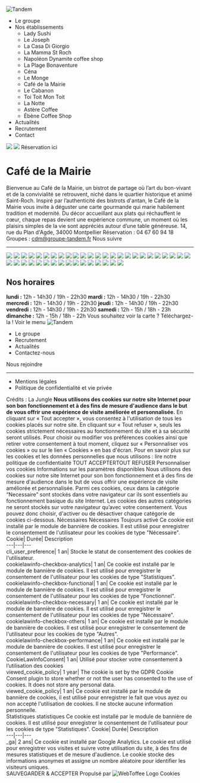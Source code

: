 ![Tandem](https://groupe-tandem.fr/content/themes/tandem/resources/assets/images/svg/logo-site-dark.svg)
  * Le groupe
  * Nos établissements
    * Lady Sushi
    * Le Joseph
    * La Casa Di Giorgio
    * La Mamma St Roch
    * Napoléon Dynamite coffee shop
    * La Plage Bonaventure
    * Céna
    * Le Monge
    * Café de la Mairie
    * Le Cabanon
    * Toi Toit Mon Toit
    * La Notte
    * Astère Coffee
    * Ébène Coffee Shop
  * Actualités
  * Recrutement
  * Contact


![](https://groupe-tandem.fr/content/uploads/2024/12/DSC07963.jpg)
![](https://groupe-tandem.fr/content/uploads/2023/12/CDM-White.png)
Réservation ici 
# Café de la Mairie 
Bienvenue au Café de la Mairie, un bistrot de partage où l’art du bon-vivant et de la convivialité se retrouvent, niché dans le quartier historique et animé Saint-Roch. Inspiré par l’authenticité des bistrots d'antan, le Café de la Mairie vous invite à déguster une carte gourmande qui marie habilement tradition et modernité. Du décor accueillant aux plats qui réchauffent le cœur, chaque repas devient une expérience commune, un moment où les plaisirs simples de la vie sont appréciés autour d’une table généreuse. 14, rue du Plan d'Agde, 34000 Montpellier Réservation : 04 67 60 94 18 Groupes : cdm@groupe-tandem.fr
Nous suivre
  *   *   * 

![](https://groupe-tandem.fr/content/uploads/2024/12/DSC07904.jpg)
![](https://groupe-tandem.fr/content/uploads/2024/12/DSC08663.jpg)
![](https://groupe-tandem.fr/content/uploads/2024/12/DSC07963.jpg)
![](https://groupe-tandem.fr/content/uploads/2024/12/DSC04927.jpg)
![](https://groupe-tandem.fr/content/uploads/2024/12/DSC07467.jpg)
![](https://groupe-tandem.fr/content/uploads/2024/12/DSC07612.jpg)
![](https://groupe-tandem.fr/content/uploads/2024/03/tandem_alexiaroux_393-scaled.jpg)
![](https://groupe-tandem.fr/content/uploads/2024/03/tandem_alexiaroux_132-scaled.jpg)
![](https://groupe-tandem.fr/content/uploads/2024/03/tandem_alexiaroux_363-scaled.jpg)
![](https://groupe-tandem.fr/content/uploads/2024/03/tandem_alexiaroux_272-scaled.jpg)
![](https://groupe-tandem.fr/content/uploads/2024/12/DSC05063.jpg)
![](https://groupe-tandem.fr/content/uploads/2024/12/DSC07904.jpg)
![](https://groupe-tandem.fr/content/uploads/2024/12/DSC07777.jpg)
![](https://groupe-tandem.fr/content/uploads/2024/12/DSC07661.jpg)
![](https://groupe-tandem.fr/content/uploads/2024/12/DSC07836.jpg)
![](https://groupe-tandem.fr/content/uploads/2024/12/DSC07871.jpg)
![](https://groupe-tandem.fr/content/uploads/2024/12/DSC08036.jpg)
![](https://groupe-tandem.fr/content/uploads/2024/12/DSC08296.jpg)
![](https://groupe-tandem.fr/content/uploads/2024/12/DSC08403.jpg)
![](https://groupe-tandem.fr/content/uploads/2024/12/DSC08446.jpg)
![](https://groupe-tandem.fr/content/uploads/2024/12/DSC08663.jpg)
![](https://groupe-tandem.fr/content/uploads/2024/12/DSC07963.jpg)
![](https://groupe-tandem.fr/content/uploads/2024/12/DSC04927.jpg)
![](https://groupe-tandem.fr/content/uploads/2024/12/DSC07467.jpg)
![](https://groupe-tandem.fr/content/uploads/2024/12/DSC07612.jpg)
![](https://groupe-tandem.fr/content/uploads/2024/03/tandem_alexiaroux_393-scaled.jpg)
![](https://groupe-tandem.fr/content/uploads/2024/03/tandem_alexiaroux_132-scaled.jpg)
![](https://groupe-tandem.fr/content/uploads/2024/03/tandem_alexiaroux_363-scaled.jpg)
![](https://groupe-tandem.fr/content/uploads/2024/03/tandem_alexiaroux_272-scaled.jpg)
![](https://groupe-tandem.fr/content/uploads/2024/12/DSC05063.jpg)
![](https://groupe-tandem.fr/content/uploads/2024/12/DSC07904.jpg)
![](https://groupe-tandem.fr/content/uploads/2024/12/DSC07777.jpg)
![](https://groupe-tandem.fr/content/uploads/2024/12/DSC07661.jpg)
![](https://groupe-tandem.fr/content/uploads/2024/12/DSC07836.jpg)
![](https://groupe-tandem.fr/content/uploads/2024/12/DSC07871.jpg)
![](https://groupe-tandem.fr/content/uploads/2024/12/DSC08036.jpg)
![](https://groupe-tandem.fr/content/uploads/2024/12/DSC08296.jpg)
![](https://groupe-tandem.fr/content/uploads/2024/12/DSC08403.jpg)
![](https://groupe-tandem.fr/content/uploads/2024/12/DSC08446.jpg)
![](https://groupe-tandem.fr/content/uploads/2024/12/DSC08663.jpg)
![](https://groupe-tandem.fr/content/uploads/2024/12/DSC07963.jpg)
## Nos horaires
**lundi :** 12h - 14h30 / 19h - 22h30 
**mardi :** 12h - 14h30 / 19h - 22h30 
**mercredi :** 12h - 14h30 / 19h - 22h30 
**jeudi :** 12h - 14h30 / 19h - 22h30 
**vendredi :** 12h - 14h30 / 19h - 22h30 
**samedi :** 12h - 15h / 18h - 23h 
**dimanche :** 12h - 15h / 18h - 22h 
Vous souhaitez voir la carte ?
Téléchargez-la !
Voir le menu
![Tandem](https://groupe-tandem.fr/content/themes/tandem/resources/assets/images/svg/logo-site-dark.svg)
  * Le groupe
  * Recrutement
  * Actualités
  * Contactez-nous


Nous rejoindre
  *   *   * 

  * Mentions légales
  * Politique de confidentialité et vie privée


Crédits : La Jungle
**Nous utilisons des cookies sur notre site Internet pour son bon fonctionnement et à des fins de mesure d'audience dans le but de vous offrir une expérience de visite améliorée et personnalisée.** En cliquant sur « Tout accepter », vous consentez à l'utilisation de tous les cookies placés sur notre site. En cliquant sur « Tout refuser », seuls les cookies strictement nécessaires au fonctionnement du site et à sa sécurité seront utilisés. Pour choisir ou modifier vos préférences cookies ainsi que retirer votre consentement à tout moment, cliquez sur « Personnaliser vos cookies » ou sur le lien « Cookies » en bas d'écran. Pour en savoir plus sur les cookies et les données personnelles que nous utilisons : lire notre politique de confidentialité
TOUT ACCEPTERTOUT REFUSER
Personnaliser vos cookies
Informations sur les paramètres disponibles 
Nous utilisons des cookies sur notre site Internet pour son bon fonctionnement et à des fins de mesure d'audience dans le but de vous offrir une expérience de visite améliorée et personnalisée. Parmi ces cookies, ceux dans la catégorie “Necessaire” sont stockés dans votre navigateur car ils sont essentiels au fonctionnement basique du site Internet. Les cookies des autres catégories ne seront stockés sur votre navigateur qu’avec votre consentement. Vous pouvez donc choisir, d'activer ou de désactiver chaque catégorie de cookies ci-dessous.
Nécessaires 
Nécessaires 
Toujours activé 
Ce cookie est installé par le module de bannière de cookies. Il est utilisé pour enregistrer le consentement de l'utilisateur pour les cookies de type "Nécessaire". Cookie| Durée| Description  
---|---|---  
cli_user_preference| 1 an| Stocke le statut de consentement des cookies de l'utilisateur.  
cookielawinfo-checkbox-analytics| 1 an| Ce cookie est installé par le module de bannière de cookies. Il est utilisé pour enregistrer le consentement de l'utilisateur pour les cookies de type "Statistiques".  
cookielawinfo-checkbox-functional| 1 an| Ce cookie est installé par le module de bannière de cookies. Il est utilisé pour enregistrer le consentement de l'utilisateur pour les cookies de type "Fonctionnel".  
cookielawinfo-checkbox-necessary| 1 an| Ce cookie est installé par le module de bannière de cookies. Il est utilisé pour enregistrer le consentement de l'utilisateur pour les cookies de type "Nécessaire".  
cookielawinfo-checkbox-others| 1 an| Ce cookie est installé par le module de bannière de cookies. Il est utilisé pour enregistrer le consentement de l'utilisateur pour les cookies de type "Autres".  
cookielawinfo-checkbox-performance| 1 an| Ce cookie est installé par le module de bannière de cookies. Il est utilisé pour enregistrer le consentement de l'utilisateur pour les cookies de type "Performance".  
CookieLawInfoConsent| 1 an| Utilisé pour stocker votre consentement à l’utilisation des cookies  
viewed_cookie_policy| 1 year| The cookie is set by the GDPR Cookie Consent plugin to store whether or not the user has consented to the use of cookies. It does not store any personal data.  
viewed_cookie_policy| 1 an| Ce cookie est installé par le module de bannière de cookies, il est utilisé pour enregistrer le fait que vous ayez ou non accepté l'utilisation de cookies. Il ne stocke aucune information personnelle.  
Statistiques 
statistiques
Ce cookie est installé par le module de bannière de cookies. Il est utilisé pour enregistrer le consentement de l'utilisateur pour les cookies de type "Statistiques". Cookie| Durée| Description  
---|---|---  
_ga| 2 ans| Ce cookie est installé par Google Analytics. Le cookie est utilisé pour enregistrer vos visites et suivre votre utilisation du site, à des fins de mesures statistiques et de mesure d'audience. Le cookie stocke des informations anonymes et assigne un nombre aléatoire pour identifier les visiteurs uniques.  
SAUVEGARDER & ACCEPTER
Propulsé par ![WebToffee Logo](https://groupe-tandem.fr/content/plugins/webtoffee-gdpr-cookie-consent/images/webtoffee-logo.svg)
Cookies
